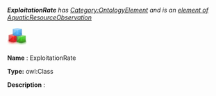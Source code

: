 ___ExploitationRate__ 
 has
 [Category:OntologyElement](../../Category/OntologyElement "Category:OntologyElement") 
 and is an
 [element of](../../Property/ElementOf "Property:ElementOf") 
[AquaticResourceObservation](../../Submissions/AquaticResourceObservation "Submissions:AquaticResourceObservation")_




  





[![Class](../public/images/thumb/2/27/Class.gif/45px-Class.gif)](../../Image/Class.gif "Class")


__Name__ 
 : ExploitationRate
 



__Type:__ 
 owl:Class
 



__Description__ 
 :